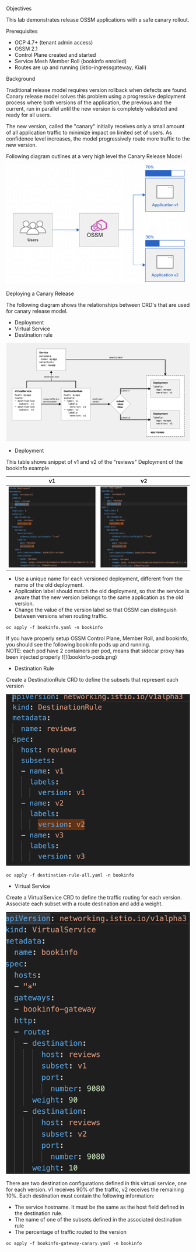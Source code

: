 Objectives

This lab demonstrates release OSSM applications with a safe canary rollout.

Prerequisites

- OCP 4.7+ (tenant admin access)
- OSSM 2.1
-   Control Plane created and started
-   Service Mesh Member Roll (bookinfo enrolled)
-   Routes are up and running (istio-ingressgateway, Kiali)

Background

Traditional release model requires version rollback when defects are found.  
Canary release model solves this problem using a progressive deployment process where
both versions of the application, the previous and the current, run in parallel until the new version is
completely validated and ready for all users. 

The new version, called the "canary" initially receives only a small amount of all application traffic to minimize impact on limited set of users. 
As confidence level increases, the model progressively route more traffic to the new version.

Following diagram outlines at a very high level the Canary Release Model

![](canary.png)

Deploying a Canary Release

The following diagram shows the relationships between CRD's that are used for canary release model.
- Deployment
- Virtual Service
- Destination rule

![](ossm-crd1.png)

- Deployment

This table shows snippet of v1 and v2 of the "reviews" Deployment of the bookinfo example

| v1 | v2 |
| ----------- | ----------- |
| ![](reviews-v1.png) | ![](reviews-v2.png) |

- Use a unique name for each versioned deployment, different from the name of the old deployment.
- Application label should match the old deployment, so that the service is aware that the new version belongs to the same application as the old version.
- Change the value of the version label so that OSSM can distinguish between versions when routing traffic.

<div class="snippet-clipboard-content notranslate position-relative overflow-auto" data-snippet-clipboard-copy-content="oc apply -f bookinfo.yaml -n bookinfo"><pre class="notranslate"><code>oc apply -f bookinfo.yaml -n bookinfo</code></pre></div>

<p>If you have properly setup OSSM Control Plane, Member Roll, and bookinfo, you should see the following bookinfo pods up and running.<br>
NOTE: each pod have 2 containers per pod, means that sidecar proxy has been injected properly
![](bookinfo-pods.png)
</p>

- Destination Rule

Create a DestinationRule CRD to define the subsets that represent each version

![](destinationrule.png)

<div class="snippet-clipboard-content notranslate position-relative overflow-auto" data-snippet-clipboard-copy-content="oc apply -f destination-rule-all.yaml -n bookinfo"><pre class="notranslate"><code>oc apply -f destination-rule-all.yaml -n bookinfo</code></pre></div>

- Virtual Service

Create a VirtualService CRD to define the traffic routing for each version. 
Associate each subset with a route destination and add a weight.

![](virtualservice.png)

There are two destination configurations defined in this virtual service, one for each
version. v1 receives 90% of the traffic, v2 receives the remaining 10%. 
Each destination must contain the following information:

- The service hostname. It must be the same as the host field defined in the destination rule.
- The name of one of the subsets defined in the associated destination rule
- The percentage of traffic routed to the version

<div class="snippet-clipboard-content notranslate position-relative overflow-auto" data-snippet-clipboard-copy-content="oc apply -f bookinfo-gateway-canary.yaml -n bookinfo"><pre class="notranslate"><code>oc apply -f bookinfo-gateway-canary.yaml -n bookinfo</code></pre></div>
